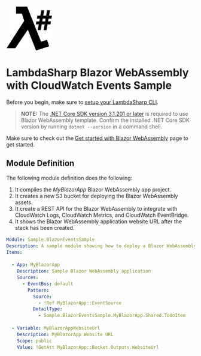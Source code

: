 ![λ#](../../Docs/images/LambdaSharpLogo.png)

# LambdaSharp Blazor WebAssembly with CloudWatch Events Sample

Before you begin, make sure to [setup your LambdaSharp CLI](https://lambdasharp.net/articles/Setup.html).

> **NOTE:** The [.NET Core SDK version 3.1.201 or later](https://dotnet.microsoft.com/download/dotnet-core/3.1) is required to use Blazor WebAssembly template. Confirm the installed .NET Core SDK version by running `dotnet --version` in a command shell.

Make sure to check out the [Get started with Blazor WebAssembly](https://docs.microsoft.com/en-us/aspnet/core/blazor/get-started?view=aspnetcore-3.1&tabs=visual-studio-code) page to get started.


## Module Definition

The following module definition does the following:
1. It compiles the _MyBlazorApp_ Blazor WebAssembly app project.
1. It creates a new S3 bucket for deploying the Blazor WebAssembly assets.
1. It create a REST API for the Blazor WebAssembly to integrate with CloudWatch Logs, CloudWatch Metrics, and CloudWatch EventBridge.
1. It shows the Blazor WebAssembly application website URL after the stack has been created.

```yaml
Module: Sample.BlazorEventsSample
Description: A sample module showing how to deploy a Blazor WebAssembly website
Items:

  - App: MyBlazorApp
    Description: Sample Blazor WebAssembly application
    Sources:
      - EventBus: default
        Pattern:
          Source:
            - !Ref MyBlazorApp::EventSource
          DetailType:
            - Sample.BlazorEventsSample.MyBlazorApp.Shared.TodoItem

  - Variable: MyBlazorAppWebsiteUrl
    Description: MyBlazorApp Website URL
    Scope: public
    Value: !GetAtt MyBlazorApp::Bucket.Outputs.WebsiteUrl
```
